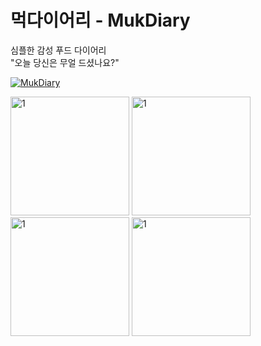 # 먹다이어리 - MukDiary
심플한 감성 푸드 다이어리 </br>
"오늘 당신은 무얼 드셨나요?"

[![MukDiary](https://user-images.githubusercontent.com/108605997/214177110-4e5b4891-a038-436c-99a9-19c8e7c10056.png)](https://apps.apple.com/kr/app/mukdiary-%EB%A8%B9%EB%8B%A4%EC%9D%B4%EC%96%B4%EB%A6%AC/id6446193290)

<img width="190" alt="1" src="https://github.com/YeonIsFree/MukDiary/assets/68737910/749a5122-f2cd-4f79-87ab-72f0826c8792">
<img width="190" alt="1" src="https://github.com/YeonIsFree/MukDiary/assets/68737910/9f7e7c88-6ff4-4cad-b15a-6c79681ed932"> </br>

<img width="190" alt="1" src="https://github.com/YeonIsFree/MukDiary/assets/68737910/357ad53c-f2dc-47a1-80ee-bb4cce052b7e">
<img width="190" alt="1" src="https://github.com/YeonIsFree/MukDiary/assets/68737910/1d2bb0d7-01cb-4038-b120-20437d72f776">
